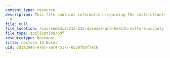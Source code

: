 ```yaml
---
content_type: resource
description: This file contains information regarding The institution(s) of medicine
  V
file: null
file_location: /coursemedia/21a-215-disease-and-health-culture-society-and-ethics-spring-2012/cd1a294d476c76c451776539fb0f79c6_MIT21A_215S12_lecture_13.pdf
file_type: application/pdf
resourcetype: Document
title: Lecture 13 Notes
uid: cd1a294d-476c-76c4-5177-6539fb0f79c6
---
```

